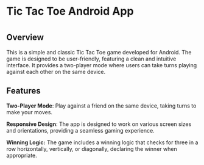 <h1>Tic Tac Toe Android App<h1>
<h2>Overview</h2>
<p>This is a simple and classic Tic Tac Toe game developed for Android. The game is designed to be user-friendly, featuring a clean and intuitive interface. It provides a two-player mode where users can take turns playing against each other on the same device.
</p>
<h2>Features</h2>
  
<b>Two-Player Mode</b>: Play against a friend on the same device, taking turns to make your moves.

<b>Responsive Design</b>: The app is designed to work on various screen sizes and orientations, providing a seamless gaming experience.

<b>Winning Logic:</b> The game includes a winning logic that checks for three in a row horizontally, vertically, or diagonally, declaring the winner when appropriate.
